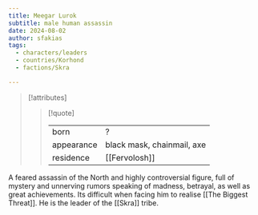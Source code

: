 ```yaml
---
title: Meegar Lurok
subtitle: male human assassin
date: 2024-08-02
author: sfakias
tags:
  - characters/leaders
  - countries/Korhond
  - factions/Skra

---
```

> [!attributes]
> 
> > [!quote]
> >
> > | | |
> > | --- | --- |
> > | born | ? |
> > | appearance | black mask, chainmail, axe |
> > | residence | [[Fervolosh]] |

A feared assassin of the North and highly controversial figure, full of mystery and unnerving rumors speaking of madness, betrayal, as well as great achievements. Its difficult when facing him to realise [[The Biggest Threat]]. He is the leader of the [[Skra]] tribe.